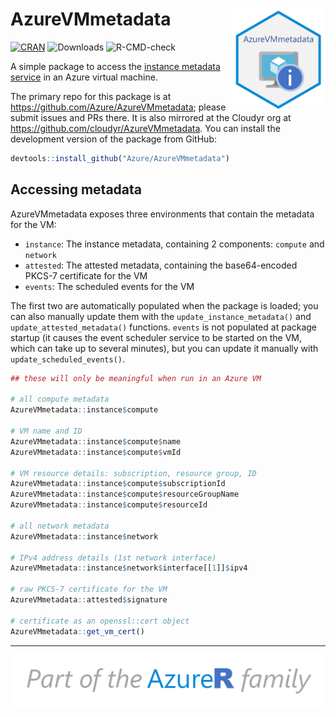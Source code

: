 # AzureVMmetadata <img src="man/figures/logo.png" align="right" width=150 />

[![CRAN](https://www.r-pkg.org/badges/version/AzureVMmetadata)](https://cran.r-project.org/package=AzureVMmetadata)
![Downloads](https://cranlogs.r-pkg.org/badges/AzureVMmetadata)
![R-CMD-check](https://github.com/Azure/AzureVMmetadata/workflows/R-CMD-check/badge.svg)

A simple package to access the [instance metadata service](https://docs.microsoft.com/en-us/azure/virtual-machines/windows/instance-metadata-service) in an Azure virtual machine.

The primary repo for this package is at https://github.com/Azure/AzureVMmetadata; please submit issues and PRs there. It is also mirrored at the Cloudyr org at https://github.com/cloudyr/AzureVMmetadata. You can install the development version of the package from GitHub:

```r
devtools::install_github("Azure/AzureVMmetadata")
```

## Accessing metadata

AzureVMmetadata exposes three environments that contain the metadata for the VM:

- `instance`: The instance metadata, containing 2 components: `compute` and `network`
- `attested`: The attested metadata, containing the base64-encoded PKCS-7 certificate for the VM
- `events`: The scheduled events for the VM

The first two are automatically populated when the package is loaded; you can also manually update them with the `update_instance_metadata()` and `update_attested_metadata()` functions. `events` is not populated at package startup (it causes the event scheduler service to be started on the VM, which can take up to several minutes), but you can update it manually with `update_scheduled_events()`.

```r
## these will only be meaningful when run in an Azure VM

# all compute metadata
AzureVMmetadata::instance$compute

# VM name and ID
AzureVMmetadata::instance$compute$name
AzureVMmetadata::instance$compute$vmId

# VM resource details: subscription, resource group, ID
AzureVMmetadata::instance$compute$subscriptionId
AzureVMmetadata::instance$compute$resourceGroupName
AzureVMmetadata::instance$compute$resourceId

# all network metadata
AzureVMmetadata::instance$network

# IPv4 address details (1st network interface)
AzureVMmetadata::instance$network$interface[[1]]$ipv4

# raw PKCS-7 certificate for the VM
AzureVMmetadata::attested$signature

# certificate as an openssl::cert object
AzureVMmetadata::get_vm_cert()
```

----
<p align="center"><a href="https://github.com/Azure/AzureR"><img src="https://github.com/Azure/AzureR/raw/master/images/logo2.png" width=800 /></a></p>
